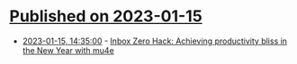 # [Published on 2023-01-15](index.md)

* [2023-01-15, 14:35:00](https://lobste.rs/s/jlxopj/inbox_zero_hack_achieving_productivity) - [Inbox Zero Hack: Achieving productivity bliss in the New Year with mu4e](https://200ok.ch/posts/2023-01-05_inbox_zero_hack:_achieving_productivity_bliss_in_the_new_year_with_mue.html)

